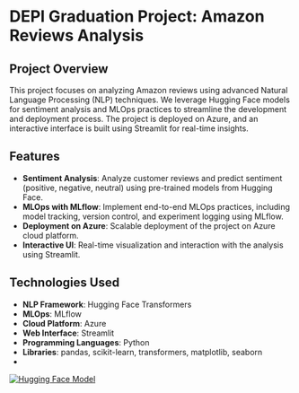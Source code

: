 # DEPI Graduation Project: Amazon Reviews Analysis

## Project Overview

This project focuses on analyzing Amazon reviews using advanced Natural Language Processing (NLP) techniques. We leverage Hugging Face models for sentiment analysis and MLOps practices to streamline the development and deployment process. The project is deployed on Azure, and an interactive interface is built using Streamlit for real-time insights.

## Features

- **Sentiment Analysis**: Analyze customer reviews and predict sentiment (positive, negative, neutral) using pre-trained models from Hugging Face.
- **MLOps with MLflow**: Implement end-to-end MLOps practices, including model tracking, version control, and experiment logging using MLflow.
- **Deployment on Azure**: Scalable deployment of the project on Azure cloud platform.
- **Interactive UI**: Real-time visualization and interaction with the analysis using Streamlit.

## Technologies Used

- **NLP Framework**: Hugging Face Transformers
- **MLOps**: MLflow
- **Cloud Platform**: Azure
- **Web Interface**: Streamlit
- **Programming Languages**: Python
- **Libraries**: pandas, scikit-learn, transformers, matplotlib, seaborn
- 
[![Hugging Face Model](https://img.shields.io/badge/Hugging%20Face-Model-yellow)](https://huggingface.co/abdelrahmanelsheikh39/SentimentAnalysisAtDEPI2)
